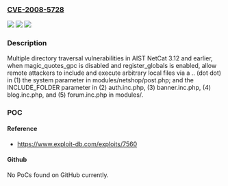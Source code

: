 ### [CVE-2008-5728](https://cve.mitre.org/cgi-bin/cvename.cgi?name=CVE-2008-5728)
![](https://img.shields.io/static/v1?label=Product&message=n%2Fa&color=blue)
![](https://img.shields.io/static/v1?label=Version&message=n%2Fa&color=blue)
![](https://img.shields.io/static/v1?label=Vulnerability&message=n%2Fa&color=brighgreen)

### Description

Multiple directory traversal vulnerabilities in AIST NetCat 3.12 and earlier, when magic_quotes_gpc is disabled and register_globals is enabled, allow remote attackers to include and execute arbitrary local files via a .. (dot dot) in (1) the system parameter in modules/netshop/post.php; and the INCLUDE_FOLDER parameter in (2) auth.inc.php, (3) banner.inc.php, (4) blog.inc.php, and (5) forum.inc.php in modules/.

### POC

#### Reference
- https://www.exploit-db.com/exploits/7560

#### Github
No PoCs found on GitHub currently.

